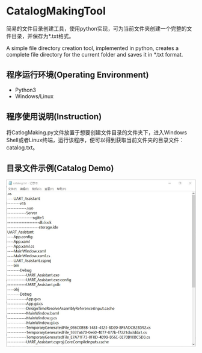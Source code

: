 # CatalogMakingTool
简易的文件目录创建工具，使用python实现，可为当前文件夹创建一个完整的文件目录，并保存为*.txt格式。

A simple file directory creation tool, implemented in python, creates a complete file directory for the current folder and saves it in *.txt format.

## 程序运行环境(Operating Environment)

* Python3
* Windows/Linux

## 程序使用说明(Instruction)

将CatlogMaking.py文件放置于想要创建文件目录的文件夹下，进入Windows Shell或者Linux终端，运行该程序，便可以得到获取当前文件夹的目录文件：catalog.txt。

## 目录文件示例(Catalog Demo)

![image](https://raw.githubusercontent.com/HuaJiuShi/CatalogMakingTool/master/images/example01.JPG)
